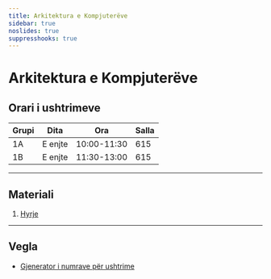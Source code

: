 ```yaml
---
title: Arkitektura e Kompjuterëve
sidebar: true
noslides: true
suppresshooks: true
---
```


# Arkitektura e Kompjuterëve

## Orari i ushtrimeve

| Grupi | Dita    | Ora         | Salla |
| ----- | ------- | ----------- | ----- |
| 1A    | E enjte | 10:00-11:30 | 615   |
| 1B    | E enjte | 11:30-13:00 | 615   |

---

## Materiali

1. [Hyrje](/lendet/arkitektura-kompjutereve/hyrje)

---

## Vegla

- [Gjenerator i numrave për ushtrime](/app?id=yku4hgwdxdbjsygctdbixqv4dtbknq4geeywkiodwz4fy2reaf6am3zxgq)
